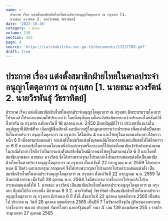 ```yaml
---
name: >-
  ประกาศ เรื่อง แต่งตั้งสมาชิกฝ่ายไทยในศาลประจำอนุญาโตตุลาการ ณ กรุงเฮก [1.
  นายธนะ ดวงรัตน์ 2. นายวีรพันธุ์ วัชราทิตย์]
date: '2022-10-26'
category: ง พิเศษ
volume: 139
section: 255
page: 4
source: 'https://ratchakitcha.soc.go.th/documents/17227709.pdf'
draft: true
---
```


# ประกาศ เรื่อง แต่งตั้งสมาชิกฝ่ายไทยในศาลประจำอนุญาโตตุลาการ ณ กรุงเฮก [1. นายธนะ ดวงรัตน์ 2. นายวีรพันธุ์ วัชราทิตย์]

ประกาศ เรื่อง แต่งตั้งสมาชิกฝ่ายไทยในศาลประจำอนุญาโตตุลาการ ณ กรุงเฮก มีพระบรมราชโองการโปรดเกล้าโปรดกระหม่อมให้ประกาศว่า โดยที่อนุสัญญาเพื่อระงับข้อพิพาทระหว่างประเทศโดยสันติวิธี ซึ่งทำกัน ณ กรุงเฮก ฉบับลงวันที่ 18 ตุลาคม พ.ศ. 2450 มีบทบัญญัติไว้ว่า ประเทศที่ลงนามในอนุสัญญานี้มีสิทธิที่จะ เลือกผู้มีชื่อเสียงดี และมีความรู้ในกฎหมายระหว่างประเทศ เพื่อแต่งตั้งเป็นสมา ชิกในศาลประจา อนุญาโตตุลาการ ณ กรุงเฮก ได้ไม่เกิน 4 คน และให้อยู่ในตาแหน่งดังกล่าวได้คราวหนึ่ง 6 ปี เมื่อครบกาหนดแล้ว จะแต่งตั้งใหม่หรือแต่งตั้งบุคคลเดิมให้ดารงตาแหน่งสืบต่อไปได้อีกคราวละ 6 ปี หากสมาชิกในศาลคนใดคนหนึ่งถึงแก่กรรมหรือลาออกก็ให้แต่งตั้งสมาชิกเข้ารับตำแหน่งแทน ในกรณีดังกล่าวให้ถือว่ำเป็นการแต่งตั้งสมาชิกขึ้นใหม่มีกาหนดให้อยู่ในตาแหน่งได้ 6 ปี และโดยที่ สมาชิกภาพของ นายธนะ ดวงรัตน์ ซึ่งได้ทรงพระกรุณาโปรดเกล้าโปรดกระหม่อมแต่งตั้งเป็นสมาชิก ฝ่ายไทยในศาลประจาอนุญาโตตุลาการ ณ กรุงเฮก ตั้งแต่วันที่ 22 กรกฎาคม พ.ศ. 2559 ได้ครบกาหนด 6 ปีแล้ว และนายอรุณ ภาณุพงศ์ ซึ่งได้ทรงพระกรุณาโปรดเกล้าโปรดกระหม่อมแต่งตั้ง เป็นสมาชิกฝ่ายไทยในศาลประจำอนุญาโตตุลาการ ณ กรุงเฮก ตั้งแต่วันที่ 22 กรกฎาคม พ.ศ. 2559 ได้ถึงแก่อนิจกรรม เมื่อวันที่ 28 ตุลาคม พ.ศ. 2564 จึงมีพระบรม ราชโองการโปรดเกล้าโปรดกระหม่อมแต่งตั้งให้ 1. นายธนะ ดวงรัตน์ เป็นสมาชิกฝ่ายไทยในศาลประจาอนุญาโตตุลาการ ณ กรุงเฮก สืบต่อไปอีกวาระหนึ่ง มีกำหนด 6 ปี 2. นายวีรพันธุ์ วัชราทิตย์ เป็นสมาชิกฝ่ายไทยในศาลประจาอนุญาโตตุลาการ ณ กรุงเฮก มีกำหนด 6 ปี ทั้งนี้ ตั้งแต่วันที่ 22 ตุลาคม พุทธศักราช 2565 เป็นต้นไป ประกาศ ณ วันที่ 26 ตุลาคม พุทธศักราช 2565 เป็นปีที่ 7 ในรัชกาลปัจจุบัน ผู้รับสนองพระบรมราชโองการ พลเอก ประยุทธ์ จันทร์โอชา นายกรัฐมนตรี ้ หนา 4 ่ เลม 139 ตอนพิเศษ 255 ง ราชกิจจานุเบกษา 27 ตุลาคม 2565
